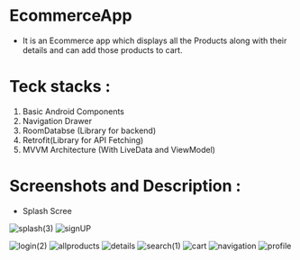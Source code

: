 # EcommerceApp
 * It is an Ecommerce app which displays all the Products along with their details and can add those products to cart.
 
 # Teck stacks :
   1. Basic Android Components
   2. Navigation Drawer
   3. RoomDatabse (Library for backend)
   4. Retrofit(Library for API Fetching)
   5. MVVM Architecture (With LiveData and ViewModel)
   
 # Screenshots and Description :
 * Splash Scree
  
![splash(3)](https://user-images.githubusercontent.com/68853216/109376633-f8b21480-78eb-11eb-81ad-a9b91a440e28.png)
![signUP](https://user-images.githubusercontent.com/68853216/109376650-1da68780-78ec-11eb-98db-50c0a3a1321e.png)

![login(2)](https://user-images.githubusercontent.com/68853216/109376700-52b2da00-78ec-11eb-9b8f-698204f6e003.png)
![allproducts](https://user-images.githubusercontent.com/68853216/109376708-6a8a5e00-78ec-11eb-963b-0292485428e2.png)
![details](https://user-images.githubusercontent.com/68853216/109376819-17fd7180-78ed-11eb-96a1-e7bb5e191fa4.png)
![search(1)](https://user-images.githubusercontent.com/68853216/109376894-804c5300-78ed-11eb-9c0a-c71277027f61.png)
![cart](https://user-images.githubusercontent.com/68853216/109376829-2ba8d800-78ed-11eb-91af-e3a35061cc41.png)
![navigation](https://user-images.githubusercontent.com/68853216/109376719-8130b500-78ec-11eb-9c48-489160a098c7.png)
![profile](https://user-images.githubusercontent.com/68853216/109376723-9279c180-78ec-11eb-837a-219ae7098745.png)
